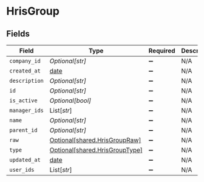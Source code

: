 # HrisGroup


## Fields

| Field                                                                  | Type                                                                   | Required                                                               | Description                                                            |
| ---------------------------------------------------------------------- | ---------------------------------------------------------------------- | ---------------------------------------------------------------------- | ---------------------------------------------------------------------- |
| `company_id`                                                           | *Optional[str]*                                                        | :heavy_minus_sign:                                                     | N/A                                                                    |
| `created_at`                                                           | [date](https://docs.python.org/3/library/datetime.html#date-objects)   | :heavy_minus_sign:                                                     | N/A                                                                    |
| `description`                                                          | *Optional[str]*                                                        | :heavy_minus_sign:                                                     | N/A                                                                    |
| `id`                                                                   | *Optional[str]*                                                        | :heavy_minus_sign:                                                     | N/A                                                                    |
| `is_active`                                                            | *Optional[bool]*                                                       | :heavy_minus_sign:                                                     | N/A                                                                    |
| `manager_ids`                                                          | List[*str*]                                                            | :heavy_minus_sign:                                                     | N/A                                                                    |
| `name`                                                                 | *Optional[str]*                                                        | :heavy_minus_sign:                                                     | N/A                                                                    |
| `parent_id`                                                            | *Optional[str]*                                                        | :heavy_minus_sign:                                                     | N/A                                                                    |
| `raw`                                                                  | [Optional[shared.HrisGroupRaw]](../../models/shared/hrisgroupraw.md)   | :heavy_minus_sign:                                                     | N/A                                                                    |
| `type`                                                                 | [Optional[shared.HrisGroupType]](../../models/shared/hrisgrouptype.md) | :heavy_minus_sign:                                                     | N/A                                                                    |
| `updated_at`                                                           | [date](https://docs.python.org/3/library/datetime.html#date-objects)   | :heavy_minus_sign:                                                     | N/A                                                                    |
| `user_ids`                                                             | List[*str*]                                                            | :heavy_minus_sign:                                                     | N/A                                                                    |